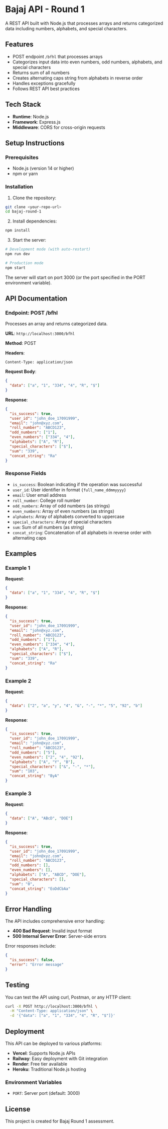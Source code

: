 # Bajaj API - Round 1

A REST API built with Node.js that processes arrays and returns categorized data including numbers, alphabets, and special characters.

## Features

- POST endpoint `/bfhl` that processes arrays
- Categorizes input data into even numbers, odd numbers, alphabets, and special characters
- Returns sum of all numbers
- Creates alternating caps string from alphabets in reverse order
- Handles exceptions gracefully
- Follows REST API best practices

## Tech Stack

- **Runtime**: Node.js
- **Framework**: Express.js
- **Middleware**: CORS for cross-origin requests

## Setup Instructions

### Prerequisites

- Node.js (version 14 or higher)
- npm or yarn

### Installation

1. Clone the repository:

```bash
git clone <your-repo-url>
cd bajaj-round-1
```

2. Install dependencies:

```bash
npm install
```

3. Start the server:

```bash
# Development mode (with auto-restart)
npm run dev

# Production mode
npm start
```

The server will start on port 3000 (or the port specified in the PORT environment variable).

## API Documentation

### Endpoint: POST /bfhl

Processes an array and returns categorized data.

**URL**: `http://localhost:3000/bfhl`

**Method**: POST

**Headers**:

```
Content-Type: application/json
```

**Request Body**:

```json
{
  "data": ["a", "1", "334", "4", "R", "$"]
}
```

**Response**:

```json
{
  "is_success": true,
  "user_id": "john_doe_17091999",
  "email": "john@xyz.com",
  "roll_number": "ABCD123",
  "odd_numbers": ["1"],
  "even_numbers": ["334", "4"],
  "alphabets": ["A", "R"],
  "special_characters": ["$"],
  "sum": "339",
  "concat_string": "Ra"
}
```

### Response Fields

- `is_success`: Boolean indicating if the operation was successful
- `user_id`: User identifier in format `{full_name_ddmmyyyy}`
- `email`: User email address
- `roll_number`: College roll number
- `odd_numbers`: Array of odd numbers (as strings)
- `even_numbers`: Array of even numbers (as strings)
- `alphabets`: Array of alphabets converted to uppercase
- `special_characters`: Array of special characters
- `sum`: Sum of all numbers (as string)
- `concat_string`: Concatenation of all alphabets in reverse order with alternating caps

## Examples

### Example 1

**Request**:

```json
{
  "data": ["a", "1", "334", "4", "R", "$"]
}
```

**Response**:

```json
{
  "is_success": true,
  "user_id": "john_doe_17091999",
  "email": "john@xyz.com",
  "roll_number": "ABCD123",
  "odd_numbers": ["1"],
  "even_numbers": ["334", "4"],
  "alphabets": ["A", "R"],
  "special_characters": ["$"],
  "sum": "339",
  "concat_string": "Ra"
}
```

### Example 2

**Request**:

```json
{
  "data": ["2", "a", "y", "4", "&", "-", "*", "5", "92", "b"]
}
```

**Response**:

```json
{
  "is_success": true,
  "user_id": "john_doe_17091999",
  "email": "john@xyz.com",
  "roll_number": "ABCD123",
  "odd_numbers": ["5"],
  "even_numbers": ["2", "4", "92"],
  "alphabets": ["A", "Y", "B"],
  "special_characters": ["&", "-", "*"],
  "sum": "103",
  "concat_string": "ByA"
}
```

### Example 3

**Request**:

```json
{
  "data": ["A", "ABcD", "DOE"]
}
```

**Response**:

```json
{
  "is_success": true,
  "user_id": "john_doe_17091999",
  "email": "john@xyz.com",
  "roll_number": "ABCD123",
  "odd_numbers": [],
  "even_numbers": [],
  "alphabets": ["A", "ABCD", "DOE"],
  "special_characters": [],
  "sum": "0",
  "concat_string": "EoDdCbAa"
}
```

## Error Handling

The API includes comprehensive error handling:

- **400 Bad Request**: Invalid input format
- **500 Internal Server Error**: Server-side errors

Error responses include:

```json
{
  "is_success": false,
  "error": "Error message"
}
```

## Testing

You can test the API using curl, Postman, or any HTTP client:

```bash
curl -X POST http://localhost:3000/bfhl \
  -H "Content-Type: application/json" \
  -d '{"data": ["a", "1", "334", "4", "R", "$"]}'
```

## Deployment

This API can be deployed to various platforms:

- **Vercel**: Supports Node.js APIs
- **Railway**: Easy deployment with Git integration
- **Render**: Free tier available
- **Heroku**: Traditional Node.js hosting

### Environment Variables

- `PORT`: Server port (default: 3000)

## License

This project is created for Bajaj Round 1 assessment.
